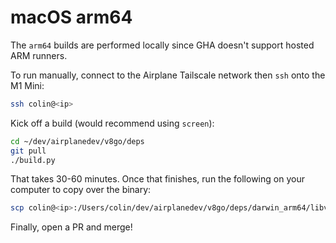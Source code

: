 # macOS arm64

The `arm64` builds are performed locally since GHA doesn't support hosted ARM runners.

To run manually, connect to the Airplane Tailscale network then `ssh` onto the M1 Mini:

```sh
ssh colin@<ip>
```

Kick off a build (would recommend using `screen`):

```sh
cd ~/dev/airplanedev/v8go/deps
git pull
./build.py
```

That takes 30-60 minutes. Once that finishes, run the following on your computer to copy over the binary:

```sh
scp colin@<ip>:/Users/colin/dev/airplanedev/v8go/deps/darwin_arm64/libv8.a ./deps/darwin_arm64/libv8.a
```

Finally, open a PR and merge!
